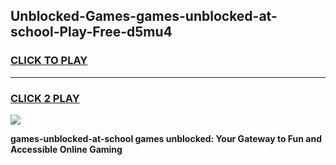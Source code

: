
## Unblocked-Games-games-unblocked-at-school-Play-Free-d5mu4
<h3>
<a href="https://premium76.site?title=games-unblocked-at-school&ref=23A">CLICK TO PLAY</a></h3>
<hr>

<h3>
<a href="https://premium76.site?title=games-unblocked-at-school&ref=23A">CLICK 2 PLAY</a>
  
</h3>

<a href="https://premium76.site?title=games-unblocked-at-school&ref=23A"><img src="https://clearcache.store/games.png"></a>


**games-unblocked-at-school games unblocked: Your Gateway to Fun and Accessible Online Gaming**
